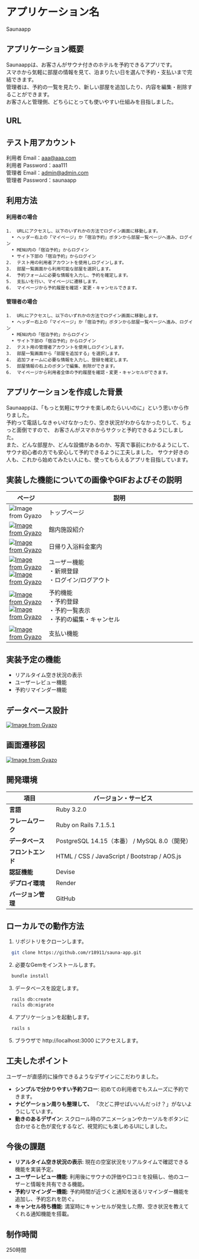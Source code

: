 # アプリケーション名
Saunaapp

## アプリケーション概要
Saunaappは、お客さんがサウナ付きのホテルを予約できるアプリです。
<br>スマホから気軽に部屋の情報を見て、泊まりたい日を選んで予約・支払いまで完結できます。
<br>管理者は、予約の一覧を見たり、新しい部屋を追加したり、内容を編集・削除することができます。
<br>お客さんと管理側、どちらにとっても使いやすい仕組みを目指しました。

## URL


## テスト用アカウント
利用者 Email：aaa@aaa.com
<br>利用者 Password：aaa111
<br>管理者 Email：admin@admin.com
<br>管理者 Password：saunaapp

## 利用方法
#### 利用者の場合<br>
	1.	URLにアクセスし、以下のいずれかの方法でログイン画面に移動します。
	  •	ヘッダー右上の「マイページ」か「宿泊予約」ボタンから部屋一覧ページへ進み、ログイン
	  •	MENU内の「宿泊予約」からログイン
	  •	サイト下部の「宿泊予約」からログイン
	2.	テスト用の利用者アカウントを使用しログインします。
	3.	部屋一覧画面から利用可能な部屋を選択します。
	4.	予約フォームに必要な情報を入力し、予約を確定します。
	5.	支払いを行い、マイページに遷移します。
	6.	マイページから予約履歴を確認・変更・キャンセルできます。

#### 管理者の場合<br>
	1.	URLにアクセスし、以下のいずれかの方法でログイン画面に移動します。
	  •	ヘッダー右上の「マイページ」か「宿泊予約」ボタンから部屋一覧ページへ進み、ログイン
	  •	MENU内の「宿泊予約」からログイン
	  •	サイト下部の「宿泊予約」からログイン
	2.	テスト用の管理者アカウントを使用しログインします。
	3.	部屋一覧画面から「部屋を追加する」を選択します。
	4.	追加フォームに必要な情報を入力し、登録を確定します。
	5.	部屋情報の右上のボタンで編集、削除ができます。
	6.	マイページから利用者全体の予約履歴を確認・変更・キャンセルができます。

## アプリケーションを作成した背景
Saunaappは、「もっと気軽にサウナを楽しめたらいいのに」という思いから作りました。
<br>予約って電話しなきゃいけなかったり、空き状況がわからなかったりして、ちょっと面倒ですので、
お客さんがスマホからサクッと予約できるようにしました。
<br>また、どんな部屋か、どんな設備があるのか、写真で事前にわかるようにして、
サウナ初心者の方でも安心して予約できるように工夫しました。
サウナ好きの人も、これから始めてみたい人にも、使ってもらえるアプリを目指しています。

## 実装した機能についての画像やGIFおよびその説明
|ページ|説明|
|---|------------------|
|![Image from Gyazo](https://github.com/r18911/sauna-app/blob/main/7e2deac3cd7cfe726488c11eb0081a60.gif?raw=true)|トップページ　　　　　　　　　　　　　　　　　　　　　　|
|[![Image from Gyazo](https://i.gyazo.com/0dfa503839992beeb613340ed2f3c889.gif)](https://gyazo.com/0dfa503839992beeb613340ed2f3c889)|館内施設紹介|
|[![Image from Gyazo](https://i.gyazo.com/89f2005eee53cb27cd074d104b034ac1.gif)](https://gyazo.com/89f2005eee53cb27cd074d104b034ac1)|日帰り入浴料金案内|
|[![Image from Gyazo](https://i.gyazo.com/761760ca14f347abedd4877ffeea1c9a.gif)](https://gyazo.com/761760ca14f347abedd4877ffeea1c9a)[![Image from Gyazo](https://i.gyazo.com/3cb7814063e51dda644d8f4d0518479a.gif)](https://gyazo.com/3cb7814063e51dda644d8f4d0518479a)|ユーザー機能<br>・新規登録<br>・ログイン/ログアウト|
|[![Image from Gyazo](https://i.gyazo.com/2ff85349656ff8592dd73f045a0e1950.gif)](https://gyazo.com/2ff85349656ff8592dd73f045a0e1950)[![Image from Gyazo](https://i.gyazo.com/5be501aed9ab859666d6afb216772344.gif)](https://gyazo.com/5be501aed9ab859666d6afb216772344)|予約機能<br>・予約登録<br>・予約一覧表示<br>・予約の編集・キャンセル|
|[![Image from Gyazo](https://i.gyazo.com/d260100244d228aae79b4586894e14d4.gif)](https://gyazo.com/d260100244d228aae79b4586894e14d4)|支払い機能|

## 実装予定の機能
- リアルタイム空き状況の表示
- ユーザーレビュー機能
- 予約リマインダー機能

## データベース設計
[![Image from Gyazo](https://i.gyazo.com/31e282ea3873331f3cfb120bb8009910.png)](https://gyazo.com/31e282ea3873331f3cfb120bb8009910)


## 画面遷移図
[![Image from Gyazo](https://i.gyazo.com/01b243a14aae5172e991ca4c19e7f632.png)](https://gyazo.com/01b243a14aae5172e991ca4c19e7f632)


## 開発環境
| 項目               | バージョン・サービス |
|------------------|-----------------|
| **言語**        | Ruby 3.2.0 |
| **フレームワーク** | Ruby on Rails 7.1.5.1 |
| **データベース**  | PostgreSQL 14.15（本番） / MySQL 8.0（開発） |
| **フロントエンド** | HTML / CSS / JavaScript / Bootstrap / AOS.js |
| **認証機能**    | Devise |
| **デプロイ環境** | Render |
| **バージョン管理** | GitHub |

## ローカルでの動作方法

1. リポジトリをクローンします。
```bash
  git clone https://github.com/r18911/sauna-app.git
```

2. 必要なGemをインストールします。
```bash
  bundle install
```

3. データベースを設定します。
```bash
  rails db:create
  rails db:migrate
```

4. アプリケーションを起動します。
```bash
  rails s
```

5. ブラウザで http://localhost:3000 にアクセスします。


## 工夫したポイント
ユーザーが直感的に操作できるようなデザインにこだわりました。
- **シンプルで分かりやすい予約フロー**: 初めての利用者でもスムーズに予約できます。
- **ナビゲーション周りも整理して、** 「次どこ押せばいいんだっけ？」がないようにしています。
- **動きのあるデザイン**: スクロール時のアニメーションやカーソルをボタンに合わせると色が変化するなど、視覚的にも楽しめるUIにしました。

## 今後の課題
- **リアルタイム空き状況の表示**: 現在の空室状況をリアルタイムで確認できる機能を実装予定。
- **ユーザーレビュー機能**: 利用後にサウナの評価や口コミを投稿し、他のユーザーと情報を共有できる機能。
- **予約リマインダー機能**: 予約時間が近づくと通知を送るリマインダー機能を追加し、予約忘れを防ぐ。
- **キャンセル待ち機能**: 満室時にキャンセルが発生した際、空き状況を教えてくれる通知機能を搭載。

## 制作時間
250時間

